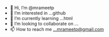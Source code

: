 - 👋 Hi, I’m @mrameetp
- 👀 I’m interested in ...github
- 🌱 I’m currently learning ...html
- 💞️ I’m looking to collaborate on ...
- 📫 How to reach me ...mrameetp@gmail.com

<!---
mrameetp/mrameetp is a ✨ special ✨ repository because its `README.md` (this file) appears on your GitHub profile.
You can click the Preview link to take a look at your changes.
--->
